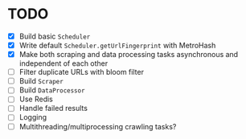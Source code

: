 # TODO
- [x] Build basic `Scheduler`
- [x] Write default `Scheduler.getUrlFingerprint` with MetroHash
- [x] Make both scraping and data processing tasks asynchronous and independent of each other
- [ ] Filter duplicate URLs with bloom filter
- [ ] Build `Scraper`
- [ ] Build `DataProcessor`
- [ ] Use Redis
- [ ] Handle failed results
- [ ] Logging
- [ ] Multithreading/multiprocessing crawling tasks?
